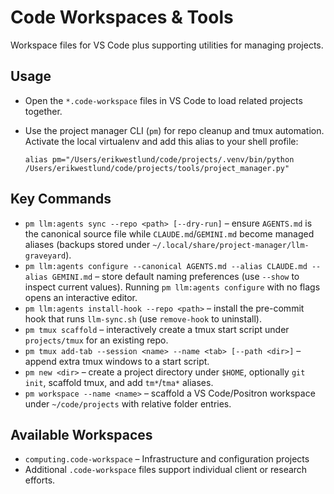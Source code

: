 # Code Workspaces & Tools

Workspace files for VS Code plus supporting utilities for managing
projects.

## Usage

- Open the `*.code-workspace` files in VS Code to load related
  projects together.
- Use the project manager CLI (`pm`) for repo cleanup and tmux automation.
  Activate the local virtualenv and add this alias to your shell profile:

  ```
  alias pm="/Users/erikwestlund/code/projects/.venv/bin/python /Users/erikwestlund/code/projects/tools/project_manager.py"
  ```

## Key Commands

- `pm llm:agents sync --repo <path> [--dry-run]` – ensure `AGENTS.md` is the
  canonical source file while `CLAUDE.md`/`GEMINI.md` become managed aliases
  (backups stored under `~/.local/share/project-manager/llm-graveyard`).
- `pm llm:agents configure --canonical AGENTS.md --alias CLAUDE.md --alias GEMINI.md`
  – store default naming preferences (use `--show` to inspect current values).
  Running `pm llm:agents configure` with no flags opens an interactive editor.
- `pm llm:agents install-hook --repo <path>` – install the pre-commit hook that runs `llm-sync.sh` (use `remove-hook` to uninstall).
- `pm tmux scaffold` – interactively create a tmux start script under
  `projects/tmux` for an existing repo.
- `pm tmux add-tab --session <name> --name <tab> [--path <dir>]` – append extra
  tmux windows to a start script.
- `pm new <dir>` – create a project directory under `$HOME`, optionally `git init`,
  scaffold tmux, and add `tm*`/`tma*` aliases.
- `pm workspace --name <name>` – scaffold a VS Code/Positron workspace under `~/code/projects` with relative folder entries.

## Available Workspaces

- `computing.code-workspace` – Infrastructure and configuration projects
- Additional `.code-workspace` files support individual client or research efforts.
